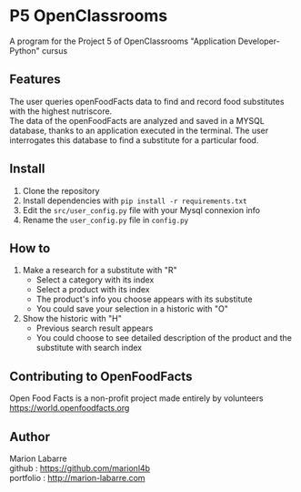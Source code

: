 # P5 OpenClassrooms
A program for the Project 5 of OpenClassrooms "Application Developer- Python" cursus 

## Features
The user queries openFoodFacts data to find and record food substitutes with the highest nutriscore.  
The data of the openFoodFacts are analyzed and saved in a MYSQL database, thanks to an application executed in the terminal. The user interrogates this database to find a substitute for a particular food.  

## Install
1. Clone the repository
2. Install dependencies with `pip install -r requirements.txt`  
3. Edit the `src/user_config.py` file with your Mysql connexion info
4. Rename the `user_config.py` file in `config.py`

## How to
1. Make a research for a substitute with "R"
   * Select a category with its index
   * Select a product with its index
   * The product's info you choose appears with its substitute
   * You could save your selection in a historic with "O"
2. Show the historic with "H"
   * Previous search result appears
   * You could choose to see detailed description of the product and the substitute with search index


## Contributing to OpenFoodFacts
Open Food Facts is a non-profit project made entirely by volunteers  
https://world.openfoodfacts.org


## Author
Marion Labarre  
github : https://github.com/marionl4b  
portfolio : http://marion-labarre.com